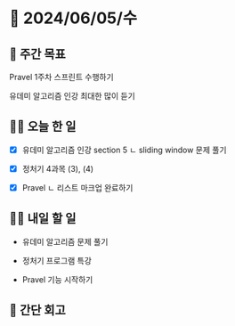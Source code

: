 # 📅 2024/06/05/수

## 🚀 주간 목표

Pravel 1주차 스프린트 수행하기

유데미 알고리즘 인강 최대한 많이 듣기

## 💪🏻 오늘 한 일

- [x] 유데미 알고리즘 인강 section 5 
ㄴ sliding window 문제 풀기

- [x] 정처기 4과목 (3), (4)

- [x] Pravel 
  ㄴ 리스트 마크업 완료하기

## 🫵🏻 내일 할 일

- 유데미 알고리즘 문제 풀기

- 정처기 프로그램 특강

- Pravel 기능 시작하기

## 👀 간단 회고

